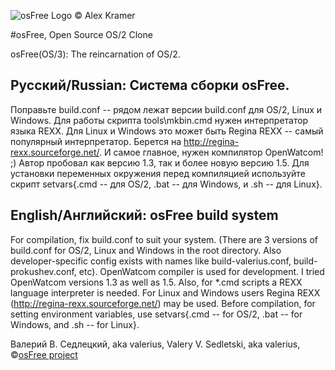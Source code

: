 ![osFree Logo © Alex Kramer](http://osfree.org/doku/lib/tpl/adoradark-osf/images/osfree.png)

#osFree, Open Source OS/2 Clone

osFree(OS/3): The reincarnation of OS/2.

## Русский/Russian: Система сборки osFree.

Поправьте  build.conf  -- рядом лежат версии build.conf для OS/2, Linux и
Windows.  Для  работы  скрипта tools\mkbin.cmd нужен интерпретатор языка REXX.
Для   Linux  и  Windows  это  может  быть  Regina  REXX  --  самый  популярный
интерпретатор.   Берется   на   http://regina-rexx.sourceforge.net/.  И  самое
главное,  нужен компилятор OpenWatcom! ;) Автор пробовал как версию 1.3, так и
более  новую  версию 1.5. Для установки переменных окружения перед компиляцией
используйте скрипт setvars{.cmd -- для OS/2, .bat -- для Windows, и .sh -- для
Linux}.

## English/Английский: osFree build system

For  compilation,  fix  build.conf  to  suit  your  system.  (There are 3
versions  of  build.conf  for  OS/2, Linux and Windows in the root directory.
Also developer-specific config exists with names like build-valerius.conf,
build-prokushev.conf, etc).
OpenWatcom  compiler  is used for development. I tried OpenWatcom versions 1.3
as  well  as  1.5.  Also,  for *.cmd scripts a REXX language interpreter is
needed.      For      Linux      and     Windows     users     Regina     REXX
(http://regina-rexx.sourceforge.net/)  may  be  used.  Before compilation, for
setting  environment  variables,  use  setvars{.cmd  --  for OS/2, .bat -- for
Windows, and .sh -- for Linux}.

Валерий В. Седлецкий, aka valerius,
Valery V. Sedletski, aka valerius,
©[osFree project](http://osfree.org)

